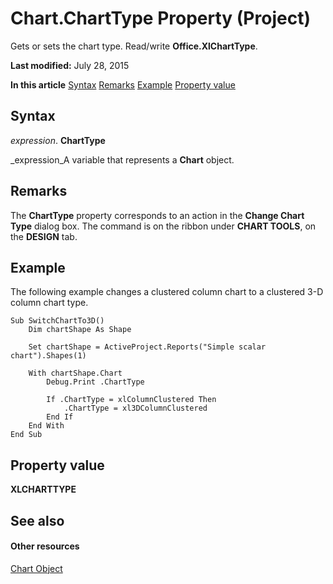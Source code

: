 
# Chart.ChartType Property (Project)
Gets or sets the chart type. Read/write  **Office.XlChartType**.

 **Last modified:** July 28, 2015

 **In this article**
 [Syntax](#sectionSection0)
 [Remarks](#sectionSection1)
 [Example](#sectionSection2)
 [Property value](#sectionSection3)


## Syntax
<a name="sectionSection0"> </a>

 _expression_. **ChartType**

 _expression_A variable that represents a  **Chart** object.


## Remarks
<a name="sectionSection1"> </a>

The  **ChartType** property corresponds to an action in the **Change Chart Type** dialog box. The command is on the ribbon under **CHART TOOLS**, on the  **DESIGN** tab.


## Example
<a name="sectionSection2"> </a>

The following example changes a clustered column chart to a clustered 3-D column chart type.


```
Sub SwitchChartTo3D()
    Dim chartShape As Shape
    
    Set chartShape = ActiveProject.Reports("Simple scalar chart").Shapes(1)
    
    With chartShape.Chart
        Debug.Print .ChartType
        
        If .ChartType = xlColumnClustered Then
            .ChartType = xl3DColumnClustered
        End If
    End With
End Sub
```


## Property value
<a name="sectionSection3"> </a>

 **XLCHARTTYPE**


## See also
<a name="sectionSection3"> </a>


#### Other resources


 [Chart Object](810d4ec1-69d2-c432-b9da-57042b783b85.md)
